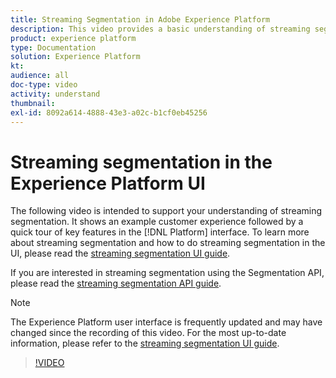 ```yaml
---
title: Streaming Segmentation in Adobe Experience Platform
description: This video provides a basic understanding of streaming segmentation within Adobe Experience Platform and outlines how to do streaming segmentation using the Platform UI.
product: experience platform
type: Documentation
solution: Experience Platform
kt: 
audience: all
doc-type: video
activity: understand
thumbnail:
exl-id: 8092a614-4888-43e3-a02c-b1cf0eb45256
---
```

# Streaming segmentation in the Experience Platform UI

The following video is intended to support your understanding of streaming segmentation. It shows an example customer experience followed by a quick tour of key features in the [!DNL Platform] interface. To learn more about streaming segmentation and how to do streaming segmentation in the UI, please read the [streaming segmentation UI guide](../ui/streaming-segmentation.md).

If you are interested in streaming segmentation using the Segmentation API, please read the [streaming segmentation API guide](../api/streaming-segmentation.md).

>[!NOTE]
>
>The Experience Platform user interface is frequently updated and may have changed since the recording of this video. For the most up-to-date information, please refer to the [streaming segmentation UI guide](../ui/streaming-segmentation.md).

>[!VIDEO](https://video.tv.adobe.com/v/36184?quality=12&learn=on)
